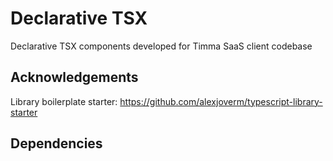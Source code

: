 # Declarative TSX

Declarative TSX components developed for Timma SaaS client codebase

## Acknowledgements

Library boilerplate starter: https://github.com/alexjoverm/typescript-library-starter

## Dependencies
